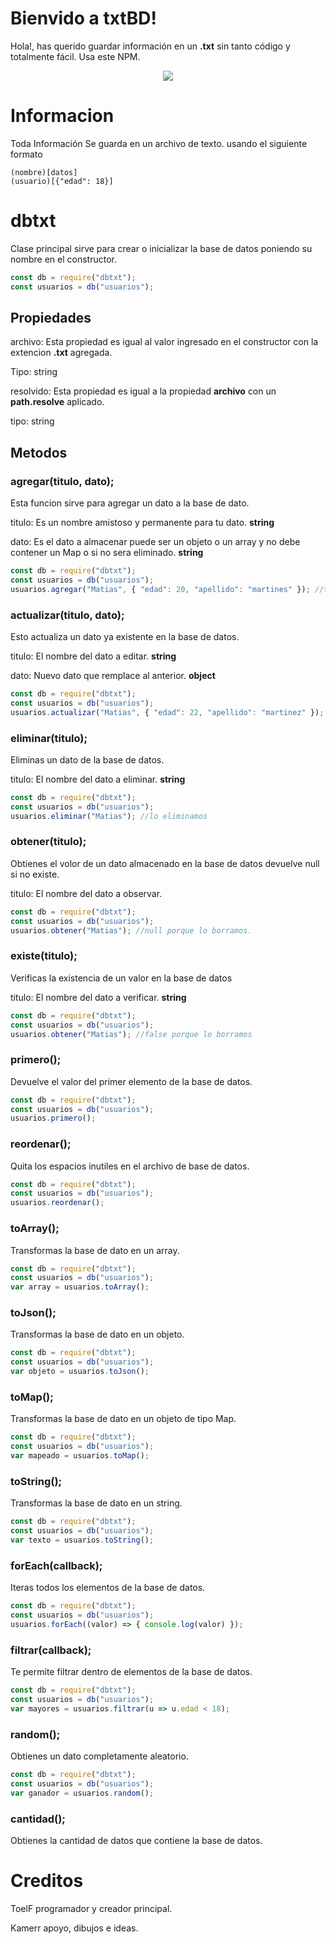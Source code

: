 # Bienvido a txtBD!

Hola!, has querido guardar información en un **.txt** sin tanto código y totalmente fácil. Usa este NPM.


<div align="center">
<img src="https://i.imgur.com/3pZJ5kLh.jpg">
</div>

# Informacion

Toda Información Se guarda en un archivo de texto.
usando el siguiente formato
```
(nombre)[datos]
(usuario)[{"edad": 18}]
```


# dbtxt

Clase principal sirve para crear o inicializar la base de datos poniendo su nombre en el constructor.
```js
const db = require("dbtxt");
const usuarios = db("usuarios");
```

## Propiedades

archivo: Esta propiedad es igual al valor ingresado en el constructor con la extencion **.txt** agregada.

Tipo: string


resolvido: Esta propiedad es igual a la propiedad **archivo** con un **path.resolve** aplicado.

tipo: string

## Metodos

### agregar(titulo, dato);

Esta funcion sirve para agregar un dato a la base de dato.

titulo: Es un nombre amistoso y permanente para tu dato. **string**

dato: Es el dato a almacenar puede ser un objeto o un array y no debe contener un Map o si no sera eliminado. **string**

```js
const db = require("dbtxt");
const usuarios = db("usuarios");
usuarios.agregar("Matias", { "edad": 20, "apellido": "martines" }); //true porque se creo
```


### actualizar(titulo, dato);

Esto actualiza un dato ya existente en la base de datos.

titulo: El nombre del dato a editar. **string** 

dato: Nuevo dato que remplace al anterior. **object**

```js
const db = require("dbtxt");
const usuarios = db("usuarios");
usuarios.actualizar("Matias", { "edad": 22, "apellido": "martinez" }); //true porque se actualizo
```

### eliminar(titulo);

Eliminas un dato de la base de datos.

titulo: El nombre del dato a eliminar. **string**

```js
const db = require("dbtxt");
const usuarios = db("usuarios");
usuarios.eliminar("Matias"); //lo eliminamos
```

### obtener(titulo);

Obtienes el volor de un dato almacenado en la base de datos devuelve null si no existe.

titulo: El nombre del dato a observar.

```js
const db = require("dbtxt");
const usuarios = db("usuarios");
usuarios.obtener("Matias"); //null porque lo borramos.
```

### existe(titulo);

Verificas la existencia de un valor en la base de datos

titulo: El nombre del dato a verificar. **string**

```js
const db = require("dbtxt");
const usuarios = db("usuarios");
usuarios.obtener("Matias"); //false porque lo borramos
```

### primero();

Devuelve el valor del primer elemento de la base de datos.

```js
const db = require("dbtxt");
const usuarios = db("usuarios");
usuarios.primero();
```

### reordenar();

Quita los espacios inutiles en el archivo de base de datos.

```js
const db = require("dbtxt");
const usuarios = db("usuarios");
usuarios.reordenar();
```

### toArray();

Transformas la base de dato en un array.

```js
const db = require("dbtxt");
const usuarios = db("usuarios");
var array = usuarios.toArray();
```

### toJson();

Transformas la base de dato en un objeto.

```js
const db = require("dbtxt");
const usuarios = db("usuarios");
var objeto = usuarios.toJson();
```

### toMap();

Transformas la base de dato en un objeto de tipo Map.

```js
const db = require("dbtxt");
const usuarios = db("usuarios");
var mapeado = usuarios.toMap();
```

### toString();

Transformas la base de dato en un string.

```js
const db = require("dbtxt");
const usuarios = db("usuarios");
var texto = usuarios.toString();
```

### forEach(callback);

Iteras todos los elementos de la base de datos.

```js
const db = require("dbtxt");
const usuarios = db("usuarios");
usuarios.forEach((valor) => { console.log(valor) });
```

### filtrar(callback);

Te permite filtrar dentro de elementos de la base de datos.

```js
const db = require("dbtxt");
const usuarios = db("usuarios");
var mayores = usuarios.filtrar(u => u.edad < 18);
```

### random();

Obtienes un dato completamente aleatorio.

```js
const db = require("dbtxt");
const usuarios = db("usuarios");
var ganador = usuarios.random();
```

### cantidad();

Obtienes la cantidad de datos que contiene la base de datos.

# Creditos

ToelF programador y creador principal.

Kamerr apoyo, dibujos e ideas.